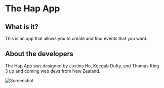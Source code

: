 # The Hap App

## What is it?

This is an app that allows you to create and find events that you want.

## About the developers

The Hap App was designed by Justina Ho, Keegab Dufty, and Thomas King 3 up and coming web devs from New Zealand. 

![Screenshot](happiness.jpg)
